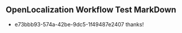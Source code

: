 ## OpenLocalization Workflow Test MarkDown
* e73bbb93-574a-42be-9dc5-1f49487e2407 
thanks!<!--HONumber=Mar16_HO2-->
